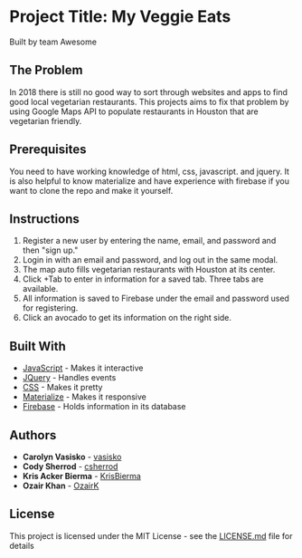 # Project Title: My Veggie Eats

Built by team Awesome

## The Problem

In 2018 there is still no good way to sort through websites and apps to find good local vegetarian restaurants. This projects aims to fix that problem by using Google Maps API to populate restaurants in Houston that are vegetarian friendly. 

## Prerequisites

You need to have working knowledge of html, css,  javascript. and jquery. It is also helpful to know materialize and have experience with firebase if you want to clone the repo and make it yourself.


## Instructions

1. Register a new user by entering the name, email, and password and then "sign up."
2. Login in with an email and password, and log out in the same modal.
3. The map auto fills vegetarian restaurants with Houston at its center.
4. Click +Tab to enter in information for a saved tab. Three tabs are available. 
5. All information is saved to Firebase under the email and password used for registering. 
6. Click an avocado to get its information on the right side. 

## Built With

* [JavaScript](https://developer.mozilla.org/en-US/docs/Web/JavaScript) - Makes it interactive
* [JQuery](http://jquery.com/) - Handles events
* [CSS](https://developer.mozilla.org/en-US/docs/Web/CSS) - Makes it pretty
* [Materialize](http://materializecss.com/) - Makes it responsive
* [Firebase](https://firebase.google.com/) - Holds information in its database

## Authors

* **Carolyn Vasisko** - [vasisko](https://github.com/vasisko)
* **Cody Sherrod** - [csherrod](https://github.com/csherrod)
* **Kris Acker Bierma** - [KrisBierma](https://github.com/KrisBierma)
* **Ozair Khan** - [OzairK](https://github.com/OzairK)

## License

This project is licensed under the MIT License - see the [LICENSE.md](LICENSE.md) file for details